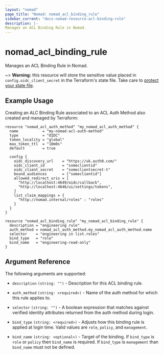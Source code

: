 ```yaml
---
layout: "nomad"
page_title: "Nomad: nomad_acl_binding_rule"
sidebar_current: "docs-nomad-resource-acl-binding-rule"
description: |-
Manages an ACL Binding Rule in Nomad.
---
```


# nomad_acl_binding_rule

Manages an ACL Binding Rule in Nomad.

~> **Warning:** this resource will store the sensitive value placed in
  `config.oidc_client_secret` in the Terraform's state file. Take care to
  [protect your state file](/docs/state/sensitive-data.html).

## Example Usage

Creating an ALC Binding Rule associated to an ACL Auth Method also created and
managed by Terraform:

```hcl
resource "nomad_acl_auth_method" "my_nomad_acl_auth_method" {
  name           = "my-nomad-acl-auth-method"
  type           = "OIDC"
  token_locality = "global"
  max_token_ttl  = "10m0s"
  default        = true

  config {
    oidc_discovery_url    = "https://uk.auth0.com/"
    oidc_client_id        = "someclientid"
    oidc_client_secret    = "someclientsecret-t"
    bound_audiences       = ["someclientid"]
    allowed_redirect_uris = [
      "http://localhost:4649/oidc/callback",
      "http://localhost:4646/ui/settings/tokens",
    ]
    list_claim_mappings = {
      "http://nomad.internal/roles" : "roles"
    }
  }
}

resource "nomad_acl_binding_rule" "my_nomad_acl_binding_rule" {
  description = "engineering rule"
  auth_method = nomad_acl_auth_method.my_nomad_acl_auth_method.name
  selector    = "engineering in list.roles"
  bind_type   = "role"
  bind_name   = "engineering-read-only"
}
```

## Argument Reference

The following arguments are supported:

- `description` `(string: "")` - Description for this ACL binding rule.

- `auth_method` `(string: <required>)` - Name of the auth method for which this
  rule applies to.

- `selector` `(string: "")` - A boolean expression that matches against verified
  identity attributes returned from the auth method during login.

- `bind_type` `(string: <required>)` - Adjusts how this binding rule is applied
  at login time. Valid values are `role`, `policy`, and `management`.

- `bind_name` `(string: <optional>)` - Target of the binding. If `bind_type` is
  `role` or `policy` then `bind_name` is required. If `bind_type` is
  `management` than `bind_name` must not be defined.
